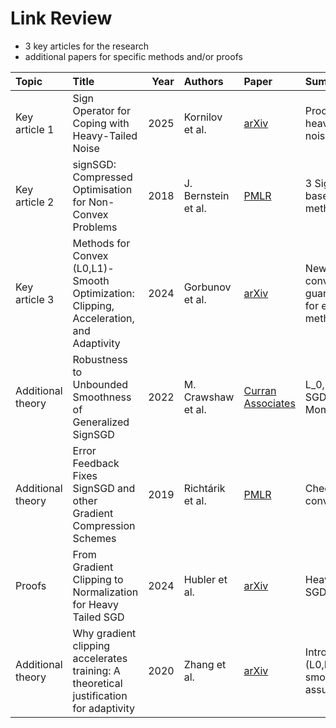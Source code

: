 # Link Review

- 3 key articles for the research
- additional papers for specific methods and/or proofs

| Topic | Title | Year | Authors | Paper | Summary |
| :--- | :--- | ---: | :--- | :--- | :--- |
| Key article 1 | Sign Operator for Coping with Heavy-Tailed Noise | 2025 | Kornilov et al. | [arXiv](https://arxiv.org/abs/2502.07923) | Proofs for heavy-tailed noise |
| Key article 2 | signSGD: Compressed Optimisation for Non-Convex Problems | 2018 | J. Bernstein et al. | [PMLR](https://proceedings.mlr.press/v80/bernstein18a.html) | 3 Sign-based methods |
| Key article 3 | Methods for Convex (L0,L1)-Smooth Optimization: Clipping, Acceleration, and Adaptivity | 2024 | Gorbunov et al. | [arXiv](https://arxiv.org/abs/2409.14989) | New convergence guarantees for existing methods |
| Additional theory |Robustness to Unbounded Smoothness of Generalized SignSGD | 2022 | M. Crawshaw et al. | [Curran Associates](https://proceedings.neurips.cc/paper_files/paper/2022/file/40924475a9bf768bdac3725e67745283-Paper-Conference.pdf) | L_0, L1 Sign SGD with Momentum |
| Additional theory | Error Feedback Fixes SignSGD and other Gradient Compression Schemes | 2019 | Richtárik et al. | [PMLR]({https://proceedings.mlr.press/v97/karimireddy19a.html) | Check for convex case |
| Proofs | From Gradient Clipping to Normalization for Heavy Tailed SGD | 2024 | Hubler et al. | [arXiv](https://arxiv.org/abs/2410.13849) | Heavy Tailed SGD |
| Additional theory | Why gradient clipping accelerates training: A theoretical justification for adaptivity | 2020 | Zhang et al. | [arXiv](https://arxiv.org/abs/1905.11881) |Intro to (L0,L1)-smoothness assump. |
